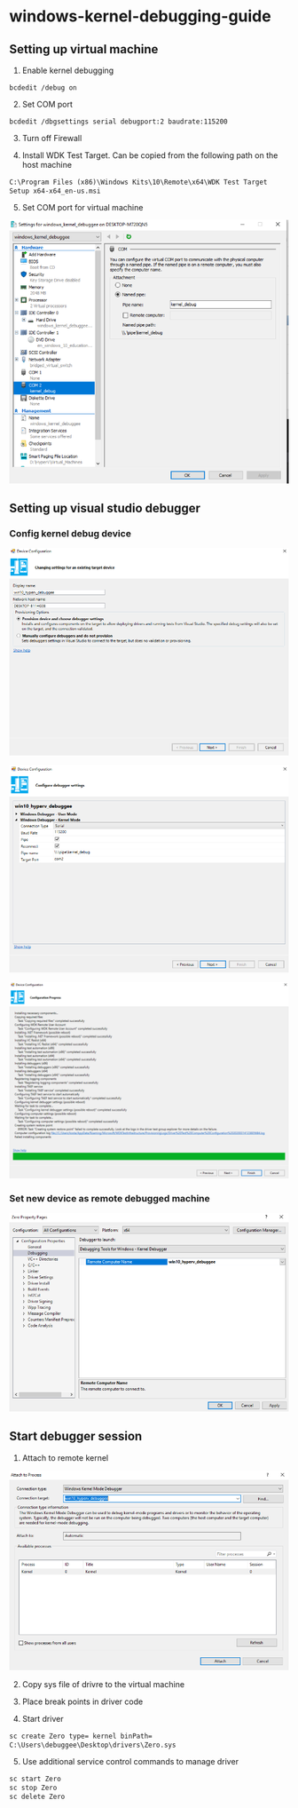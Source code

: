 # windows-kernel-debugging-guide

## Setting up virtual machine

1. Enable kernel debugging
``` 
bcdedit /debug on

```
2. Set COM port
``` 
bcdedit /dbgsettings serial debugport:2 baudrate:115200
```

3. Turn off Firewall   

4. Install WDK Test Target. Can be copied from the following path on the host machine
```
C:\Program Files (x86)\Windows Kits\10\Remote\x64\WDK Test Target Setup x64-x64_en-us.msi
```
  
5. Set COM port for virtual machine

![COM port for virtual machine](./images/com_port_for_debugger.PNG)

## Setting up visual studio debugger

### Config kernel debug device

![COM port for virtual machine](./images/config_debug_device_1.PNG)

![COM port for virtual machine](./images/config_debug_device_2.PNG)

![COM port for virtual machine](./images/config_debug_device_3.PNG)

### Set new device as remote debugged machine

![COM port for virtual machine](./images/config_remote_kernel_host.PNG)


## Start debugger session

1. Attach to remote kernel

![COM port for virtual machine](./images/attach_to_remote_kernel.PNG)

2. Copy sys file of drivre to the virtual machine

3. Place break points in driver code

4. Start driver
```
sc create Zero type= kernel binPath= C:\Users\debuggee\Desktop\drivers\Zero.sys
```
5. Use additional service control commands to manage driver
```
sc start Zero
sc stop Zero
sc delete Zero
```

